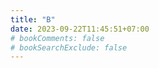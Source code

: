 ```yaml
---
title: "B"
date: 2023-09-22T11:45:51+07:00
# bookComments: false
# bookSearchExclude: false
---
```

